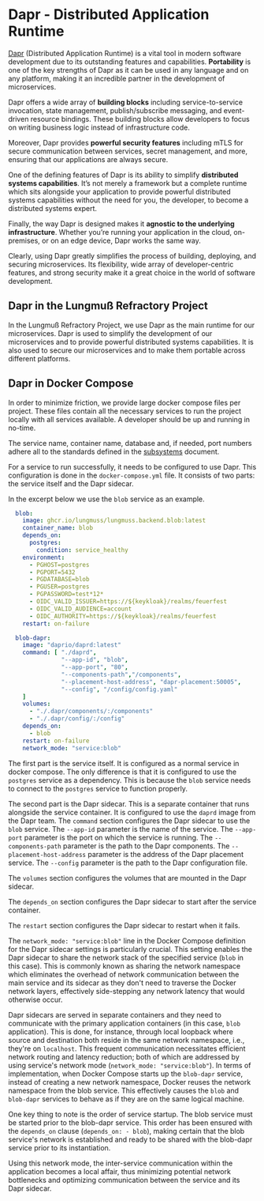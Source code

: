 # Dapr - Distributed Application Runtime

[Dapr](https://dapr.io/) (Distributed Application Runtime) is a vital tool in modern software development due to its outstanding features and capabilities.
**Portability** is one of the key strengths of Dapr as it can be used in any language and on any platform, making it an incredible partner in the development of microservices.

Dapr offers a wide array of **building blocks** including service-to-service invocation, state management, publish/subscribe messaging, and event-driven resource bindings.
These building blocks allow developers to focus on writing business logic instead of infrastructure code.

Moreover, Dapr provides **powerful security features** including mTLS for secure communication between services, secret management, and more, ensuring that our applications are always secure.

One of the defining features of Dapr is its ability to simplify **distributed systems capabilities**. 
It’s not merely a framework but a complete runtime which sits alongside your application to provide powerful distributed systems capabilities without the need for you, the developer, to become a distributed systems expert.

Finally, the way Dapr is designed makes it **agnostic to the underlying infrastructure**.
Whether you’re running your application in the cloud, on-premises, or on an edge device, Dapr works the same way.

Clearly, using Dapr greatly simplifies the process of building, deploying, and securing microservices.
Its flexibility, wide array of developer-centric features, and strong security make it a great choice in the world of software development.

## Dapr in the Lungmuß Refractory Project

In the Lungmuß Refractory Project, we use Dapr as the main runtime for our microservices.
Dapr is used to simplify the development of our microservices and to provide powerful distributed systems capabilities.
It is also used to secure our microservices and to make them portable across different platforms.

## Dapr in Docker Compose

In order to minimize friction, we provide large docker compose files per project.
These files contain all the necessary services to run the project locally with all services available.
A developer should be up and running in no-time.

The service name, container name, database and, if needed, port numbers adhere all to the standards defined in the [subsystems](../subsystems.md) document.

For a service to run successfully, it needs to be configured to use Dapr.
This configuration is done in the `docker-compose.yml` file.
It consists of two parts: the service itself and the Dapr sidecar.

In the excerpt below we use the `blob` service as an example.

```yaml
  blob:
    image: ghcr.io/lungmuss/lungmuss.backend.blob:latest
    container_name: blob
    depends_on:
      postgres:
        condition: service_healthy
    environment:
      - PGHOST=postgres
      - PGPORT=5432
      - PGDATABASE=blob
      - PGUSER=postgres
      - PGPASSWORD=test*12*
      - OIDC_VALID_ISSUER=https://${keykloak}/realms/feuerfest
      - OIDC_VALID_AUDIENCE=account
      - OIDC_AUTHORITY=https://${keykloak}/realms/feuerfest
    restart: on-failure
```

```yaml
  blob-dapr:
    image: "daprio/daprd:latest"
    command: [ "./daprd",
               "--app-id", "blob",
               "--app-port", "80",
               "--components-path","/components",
               "--placement-host-address", "dapr-placement:50005",
               "--config", "/config/config.yaml"
    ]
    volumes:
      - "./.dapr/components/:/components"
      - "./.dapr/config/:/config"
    depends_on:
      - blob
    restart: on-failure
    network_mode: "service:blob"
```

The first part is the service itself.
It is configured as a normal service in docker compose.
The only difference is that it is configured to use the `postgres` service as a dependency.
This is because the `blob` service needs to connect to the `postgres` service to function properly.

The second part is the Dapr sidecar.
This is a separate container that runs alongside the service container.
It is configured to use the `daprd` image from the Dapr team.
The `command` section configures the Dapr sidecar to use the `blob` service.
The `--app-id` parameter is the name of the service.
The `--app-port` parameter is the port on which the service is running.
The `--components-path` parameter is the path to the Dapr components.
The `--placement-host-address` parameter is the address of the Dapr placement service.
The `--config` parameter is the path to the Dapr configuration file.

The `volumes` section configures the volumes that are mounted in the Dapr sidecar.

The `depends_on` section configures the Dapr sidecar to start after the service container.

The `restart` section configures the Dapr sidecar to restart when it fails.

The `network_mode: "service:blob"` line in the Docker Compose definition for the Dapr sidecar settings is particularly crucial.
This setting enables the Dapr sidecar to share the network stack of the specified service (`blob` in this case).
This is commonly known as sharing the network namespace which eliminates the overhead of network communication between the main service and its sidecar as they don't need to traverse the Docker network layers, effectively side-stepping any network latency that would otherwise occur.

Dapr sidecars are served in separate containers and they need to communicate with the primary application containers (in this case, `blob` application).
This is done, for instance, through local loopback where source and destination both reside in the same network namespace, i.e., they're on `localhost`.
This frequent communication necessitates efficient network routing and latency reduction; both of which are addressed by using service's network mode (`network_mode: "service:blob"`).
In terms of implementation, when Docker Compose starts up the `blob-dapr` service, instead of creating a new network namespace, Docker reuses the network namespace from the blob service.
This effectively causes the `blob` and `blob-dapr` services to behave as if they are on the same logical machine.

One key thing to note is the order of service startup.
The blob service must be started prior to the blob-dapr service.
This order has been ensured with the `depends_on` clause (`depends_on: - blob`), making certain that the blob service's network is established and ready to be shared with the blob-dapr service prior to its instantiation.

Using this network mode, the inter-service communication within the application becomes a local affair, thus minimizing potential network bottlenecks and optimizing communication between the service and its Dapr sidecar.